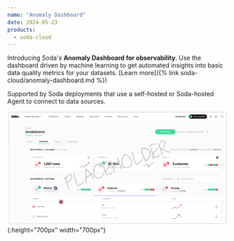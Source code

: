 ```yaml
---
name: "Anomaly Dashboard"
date: 2024-05-23
products:
  - soda-cloud
---
```


Introducing Soda's **Anomaly Dashboard for observability**. Use the dashboard driven by machine learning to get automated insights into basic data quality metrics for your datasets. [Learn more]({% link soda-cloud/anomaly-dashboard.md %})

Supported by Soda deployments that use a self-hosted or Soda-hosted Agent to connect to data sources. 

![profile-anomalies](/assets/images/profile-anomalies.png){:height="700px" width="700px"}


